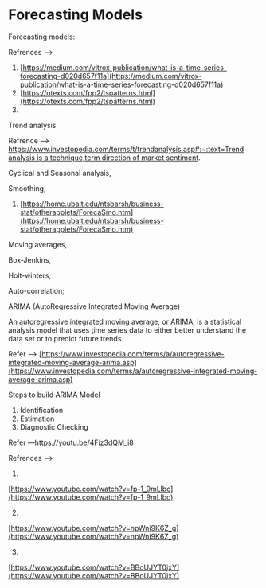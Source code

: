 # Forecasting Models

Forecasting models: 

Refrences —>

1. [https://medium.com/vitrox-publication/what-is-a-time-series-forecasting-d020d657f11a](https://medium.com/vitrox-publication/what-is-a-time-series-forecasting-d020d657f11a)
2. [https://otexts.com/fpp2/tspatterns.html](https://otexts.com/fpp2/tspatterns.html)
3. 

Trend analysis

Refrence —> [https://www.investopedia.com/terms/t/trendanalysis.asp#:~:text=Trend analysis is a technique,term direction of market sentiment](https://www.investopedia.com/terms/t/trendanalysis.asp#:~:text=Trend%20analysis%20is%20a%20technique,term%20direction%20of%20market%20sentiment).

Cyclical and Seasonal analysis, 

Smoothing, 

1. [https://home.ubalt.edu/ntsbarsh/business-stat/otherapplets/ForecaSmo.htm](https://home.ubalt.edu/ntsbarsh/business-stat/otherapplets/ForecaSmo.htm)

Moving averages, 

Box-Jenkins, 

Holt-winters, 

Auto-correlation; 

ARIMA (AutoRegressive Integrated Moving Average)

An autoregressive integrated moving average, or ARIMA, is a statistical analysis model that uses [t](https://www.investopedia.com/terms/t/timeseries.asp)ime series data to either better understand the data set or to predict future trends.

Refer —> [https://www.investopedia.com/terms/a/autoregressive-integrated-moving-average-arima.asp](https://www.investopedia.com/terms/a/autoregressive-integrated-moving-average-arima.asp)

Steps to build ARIMA Model

1. Identification
2. Estimation
3. Diagnostic Checking

Refer —https://youtu.be/4Fiz3dQM_i8

Refrences —> 

1.

[https://www.youtube.com/watch?v=fp-1_9mLlbc](https://www.youtube.com/watch?v=fp-1_9mLlbc)

2.

[https://www.youtube.com/watch?v=npWni9K6Z_g](https://www.youtube.com/watch?v=npWni9K6Z_g)

3.

[https://www.youtube.com/watch?v=BBoUJYT0jxY](https://www.youtube.com/watch?v=BBoUJYT0jxY)
